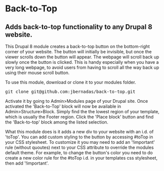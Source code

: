 <h1>Back-to-Top</h1>
<h2>Adds back-to-top functionality to any Drupal 8 website.</h2>

This Drupal 8 module creates a back-to-top button on the bottom-right corner of your website. The button will initially be invisible, but once the viewer scrolls down the button will appear. The webpage will scroll back up slowly once the button is clicked. This is handy especially when you have a very long webpage, to avoid users from having to scroll all the way back up using their mouse scroll button.  

To use this module, download or clone it to your modules folder. 

<pre>git clone git@github.com:jbernadas/back-to-top.git</pre>

Activate it by going to Admin>Modules page of your Drupal site. Once activated the 'Back-to-Top' block will now be available in Admin>Structure>Block. Simply find the the lowest region of your template, which is usually the Footer region. Click the 'Place block' button and find the 'Back-to-top' block among the listed selection.

What this module does is it adds a new div to your website with an i.d. of 'toTop'. You can add custom styling to the button by accessing #toTop in your CSS stylesheet. To customize it you may need to add an '!important' rule  (without quoutes) next to your CSS attribute to override the modules default theme. For example, to change the button's color you need to do create a new color rule for the #toTop i.d. in your templates css stylesheet, then add '!important'.

